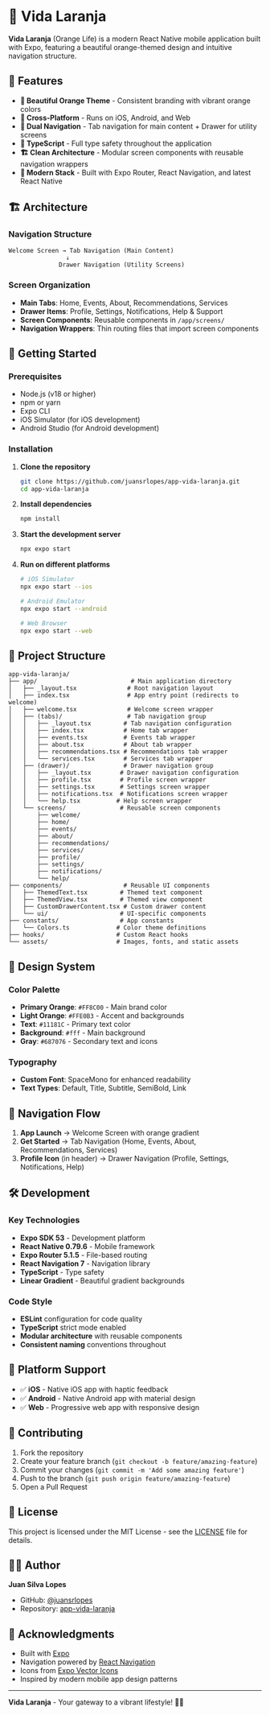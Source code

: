 # 🍊 Vida Laranja

**Vida Laranja** (Orange Life) is a modern React Native mobile application built with Expo, featuring a beautiful orange-themed design and intuitive navigation structure.

## 📱 Features

- **🎨 Beautiful Orange Theme** - Consistent branding with vibrant orange colors
- **📱 Cross-Platform** - Runs on iOS, Android, and Web
- **🧭 Dual Navigation** - Tab navigation for main content + Drawer for utility screens
- **🎯 TypeScript** - Full type safety throughout the application
- **🏗️ Clean Architecture** - Modular screen components with reusable navigation wrappers
- **🚀 Modern Stack** - Built with Expo Router, React Navigation, and latest React Native

## 🏗️ Architecture

### Navigation Structure
```
Welcome Screen → Tab Navigation (Main Content)
                ↓
              Drawer Navigation (Utility Screens)
```

### Screen Organization
- **Main Tabs**: Home, Events, About, Recommendations, Services
- **Drawer Items**: Profile, Settings, Notifications, Help & Support
- **Screen Components**: Reusable components in `/app/screens/`
- **Navigation Wrappers**: Thin routing files that import screen components

## 🚀 Getting Started

### Prerequisites
- Node.js (v18 or higher)
- npm or yarn
- Expo CLI
- iOS Simulator (for iOS development)
- Android Studio (for Android development)

### Installation

1. **Clone the repository**
   ```bash
   git clone https://github.com/juansrlopes/app-vida-laranja.git
   cd app-vida-laranja
   ```

2. **Install dependencies**
   ```bash
   npm install
   ```

3. **Start the development server**
   ```bash
   npx expo start
   ```

4. **Run on different platforms**
   ```bash
   # iOS Simulator
   npx expo start --ios
   
   # Android Emulator
   npx expo start --android
   
   # Web Browser
   npx expo start --web
   ```

## 📁 Project Structure

```
app-vida-laranja/
├── app/                          # Main application directory
│   ├── _layout.tsx              # Root navigation layout
│   ├── index.tsx                # App entry point (redirects to welcome)
│   ├── welcome.tsx              # Welcome screen wrapper
│   ├── (tabs)/                  # Tab navigation group
│   │   ├── _layout.tsx         # Tab navigation configuration
│   │   ├── index.tsx           # Home tab wrapper
│   │   ├── events.tsx          # Events tab wrapper
│   │   ├── about.tsx           # About tab wrapper
│   │   ├── recommendations.tsx # Recommendations tab wrapper
│   │   └── services.tsx        # Services tab wrapper
│   ├── (drawer)/               # Drawer navigation group
│   │   ├── _layout.tsx        # Drawer navigation configuration
│   │   ├── profile.tsx        # Profile screen wrapper
│   │   ├── settings.tsx       # Settings screen wrapper
│   │   ├── notifications.tsx  # Notifications screen wrapper
│   │   └── help.tsx          # Help screen wrapper
│   └── screens/               # Reusable screen components
│       ├── welcome/
│       ├── home/
│       ├── events/
│       ├── about/
│       ├── recommendations/
│       ├── services/
│       ├── profile/
│       ├── settings/
│       ├── notifications/
│       └── help/
├── components/                 # Reusable UI components
│   ├── ThemedText.tsx         # Themed text component
│   ├── ThemedView.tsx         # Themed view component
│   ├── CustomDrawerContent.tsx # Custom drawer content
│   └── ui/                    # UI-specific components
├── constants/                 # App constants
│   └── Colors.ts             # Color theme definitions
├── hooks/                    # Custom React hooks
└── assets/                   # Images, fonts, and static assets
```

## 🎨 Design System

### Color Palette
- **Primary Orange**: `#FF8C00` - Main brand color
- **Light Orange**: `#FFE0B3` - Accent and backgrounds
- **Text**: `#11181C` - Primary text color
- **Background**: `#fff` - Main background
- **Gray**: `#687076` - Secondary text and icons

### Typography
- **Custom Font**: SpaceMono for enhanced readability
- **Text Types**: Default, Title, Subtitle, SemiBold, Link

## 🧭 Navigation Flow

1. **App Launch** → Welcome Screen with orange gradient
2. **Get Started** → Tab Navigation (Home, Events, About, Recommendations, Services)
3. **Profile Icon** (in header) → Drawer Navigation (Profile, Settings, Notifications, Help)

## 🛠️ Development

### Key Technologies
- **Expo SDK 53** - Development platform
- **React Native 0.79.6** - Mobile framework
- **Expo Router 5.1.5** - File-based routing
- **React Navigation 7** - Navigation library
- **TypeScript** - Type safety
- **Linear Gradient** - Beautiful gradient backgrounds

### Code Style
- **ESLint** configuration for code quality
- **TypeScript** strict mode enabled
- **Modular architecture** with reusable components
- **Consistent naming** conventions throughout

## 📱 Platform Support

- ✅ **iOS** - Native iOS app with haptic feedback
- ✅ **Android** - Native Android app with material design
- ✅ **Web** - Progressive web app with responsive design

## 🤝 Contributing

1. Fork the repository
2. Create your feature branch (`git checkout -b feature/amazing-feature`)
3. Commit your changes (`git commit -m 'Add some amazing feature'`)
4. Push to the branch (`git push origin feature/amazing-feature`)
5. Open a Pull Request

## 📄 License

This project is licensed under the MIT License - see the [LICENSE](LICENSE) file for details.

## 👨‍💻 Author

**Juan Silva Lopes**
- GitHub: [@juansrlopes](https://github.com/juansrlopes)
- Repository: [app-vida-laranja](https://github.com/juansrlopes/app-vida-laranja)

## 🙏 Acknowledgments

- Built with [Expo](https://expo.dev/)
- Navigation powered by [React Navigation](https://reactnavigation.org/)
- Icons from [Expo Vector Icons](https://icons.expo.fyi/)
- Inspired by modern mobile app design patterns

---

**Vida Laranja** - Your gateway to a vibrant lifestyle! 🍊✨